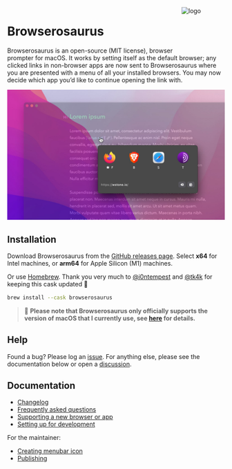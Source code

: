 <img src="./designs/icon_squooshed.png" alt="logo" width="100" height="100" align="right" />

# Browserosaurus

Browserosaurus is an open-source (MIT license), browser prompter for macOS. It
works by setting itself as the default browser; any clicked links in non-browser
apps are now sent to Browserosaurus where you are presented with a menu of all
your installed browsers. You may now decide which app you’d like to continue
opening the link with.

<img src="./screenshot.jpg" alt="screenshot" />

## Installation

Download Browserosaurus from the
[GitHub releases page](https://github.com/will-stone/browserosaurus/releases/latest).
Select **x64** for Intel machines, or **arm64** for Apple Silicon (M1) machines.

Or use [Homebrew](https://formulae.brew.sh/cask/browserosaurus#default). Thank
you very much to [@i0ntempest](https://github.com/i0ntempest) and
[@tk4k](https://github.com/tk4k) for keeping this cask updated 🙏

```sh
brew install --cask browserosaurus
```

> 🚨 **Please note that Browserosaurus only officially supports the version of
> macOS that I currently use, see
> [here](docs/faq.md#which-is-the-supported-version-of-macos) for details.**

## Help

Found a bug? Please log an
[issue](https://github.com/will-stone/browserosaurus/issues). For anything else,
please see the documentation below or open a
[discussion](https://github.com/will-stone/browserosaurus/discussions).

## Documentation

- [Changelog](https://github.com/will-stone/browserosaurus/releases)
- [Frequently asked questions](docs/faq.md)
- [Supporting a new browser or app](docs/supporting-a-browser-or-app.md)
- [Setting up for development](docs/setting-up-for-development.md)

For the maintainer:

- [Creating menubar icon](docs/creating-menubar-icon.md)
- [Publishing](docs/publishing.md)
